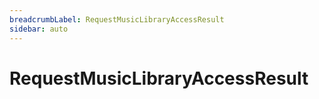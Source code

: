 ```yaml
---
breadcrumbLabel: RequestMusicLibraryAccessResult
sidebar: auto
---
```


# RequestMusicLibraryAccessResult

<ProxySummary/>

<ApiDocs/>
